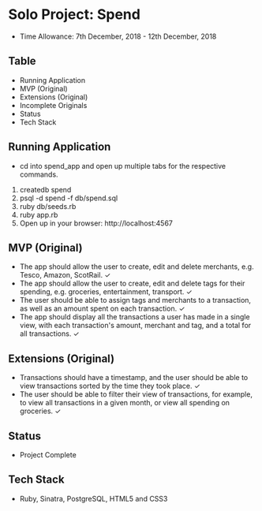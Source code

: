 # Solo Project: Spend
- Time Allowance: 7th December, 2018 - 12th December, 2018

## Table
- Running Application
- MVP (Original)
- Extensions (Original)
- Incomplete Originals
- Status
- Tech Stack

## Running Application
- cd into spend_app and open up multiple tabs for the respective commands.
1. createdb spend
2. psql -d spend -f db/spend.sql
3. ruby db/seeds.rb
4. ruby app.rb
5. Open up in your browser: http://localhost:4567

## MVP (Original)
- The app should allow the user to create, edit and delete merchants, e.g. Tesco, Amazon, ScotRail. ✓
- The app should allow the user to create, edit and delete tags for their spending, e.g. groceries, entertainment, transport. ✓
- The user should be able to assign tags and merchants to a transaction, as well as an amount spent on each transaction. ✓
- The app should display all the transactions a user has made in a single view, with each transaction's amount, merchant and tag, and a total for all transactions. ✓

## Extensions (Original)
- Transactions should have a timestamp, and the user should be able to view transactions sorted by the time they took place. ✓
- The user should be able to filter their view of transactions, for example, to view all transactions in a given month, or view all spending on groceries. ✓

## Status
- Project Complete

## Tech Stack
- Ruby, Sinatra, PostgreSQL, HTML5 and CSS3
